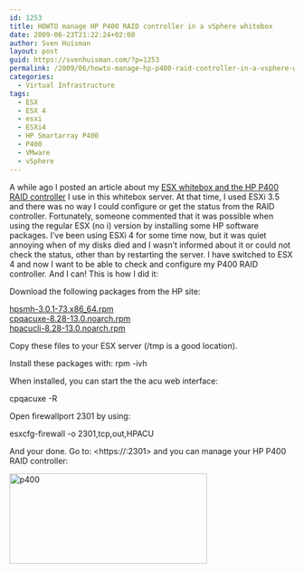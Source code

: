 ```yaml
---
id: 1253
title: HOWTO manage HP P400 RAID controller in a vSphere whitebox
date: 2009-06-23T21:22:24+02:00
author: Sven Huisman
layout: post
guid: https://svenhuisman.com/?p=1253
permalink: /2009/06/howto-manage-hp-p400-raid-controller-in-a-vsphere-whitebox/
categories:
  - Virtual Infrastructure
tags:
  - ESX
  - ESX 4
  - esxi
  - ESXi4
  - HP Smartarray P400
  - P400
  - VMware
  - vSphere
---
```

A while ago I posted an article about my <a title="ESX Whitebox P400" href="https://svenhuisman.com/2009/02/esx-whitebox-local-storage-perfomance-tip/" target="_blank">ESX whitebox and the HP P400 RAID controller</a> I use in this whitebox server. At that time, I used ESXi 3.5 and there was no way I could configure or get the status from the RAID controller. Fortunately, someone commented that it was possible when using the regular ESX (no i) version by installing some HP software packages. I&#8217;ve been using ESXi 4 for some time now, but it was quiet annoying when of my disks died and I wasn&#8217;t informed about it or could not check the status, other than by restarting the server. I have switched to ESX 4 and now I want to be able to check and configure my P400 RAID controller. And I can! This is how I did it:<!--more-->

Download the following packages from the HP site:

<a title="hpsmh-3.0.1" href="https://h20000.www2.hp.com/bizsupport/TechSupport/SoftwareDescription.jsp?lang=en&cc=US&swItem=MTX-d7bcce2dc82d43daaec308eb40&prodTypeId=329290&prodSeriesId=1157687" target="_blank">hpsmh-3.0.1-73.x86_64.rpm</a>  
<a title="cpqacuxe-8.28" href="https://h20000.www2.hp.com/bizsupport/TechSupport/SoftwareDescription.jsp?lang=en&cc=us&prodTypeId=329290&prodSeriesId=1157687&prodNameId=1157689&swEnvOID=4004&swLang=8&mode=2&taskId=135&swItem=MTX-ad208f23dd0145d0a0fee8ada3" target="_blank">cpqacuxe-8.28-13.0.noarch.rpm</a>  
<a title="hpacucli-8.28" href="https://h20000.www2.hp.com/bizsupport/TechSupport/SoftwareDescription.jsp?lang=en&cc=us&prodTypeId=329290&prodSeriesId=1157687&prodNameId=1157689&swEnvOID=4004&swLang=8&mode=2&taskId=135&swItem=MTX-fc45026e3c2c441680ddfda356" target="_blank">hpacucli-8.28-13.0.noarch.rpm</a>

Copy these files to your ESX server (/tmp is a good location).

Install these packages with: rpm -ivh <packagename>

When installed, you can start the the acu web interface:

cpqacuxe -R

Open firewallport 2301 by using:

esxcfg-firewall -o 2301,tcp,out,HPACU

And your done. Go to: <https://<esxhostname>:2301> and you can manage your HP P400 RAID controller:

[<img class="aligncenter size-medium wp-image-1254" title="p400" src="https://svenhuisman.com/wp-content/uploads/2009/06/p400-349x159.jpg" alt="p400" width="349" height="159" />](https://svenhuisman.com/wp-content/uploads/2009/06/p400.jpg)